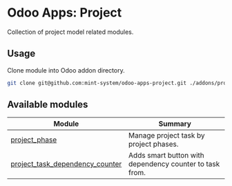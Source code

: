 # Odoo Apps: Project

Collection of project model related modules.

## Usage

Clone module into Odoo addon directory.

```bash
git clone git@github.com:mint-system/odoo-apps-project.git ./addons/project
```

## Available modules

| Module | Summary |
| --- | --- |
| [project_phase](project_phase) |         Manage project task by project phases. |
| [project_task_dependency_counter](project_task_dependency_counter) |         Adds smart button with dependency counter to task from. |
